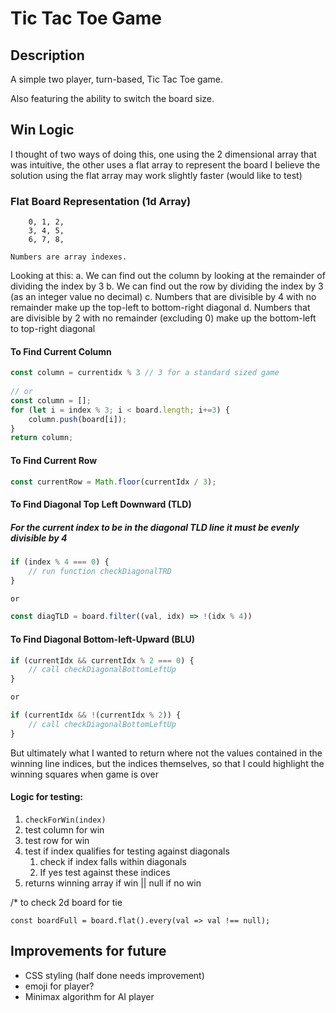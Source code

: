 # Tic Tac Toe Game

## Description 
A simple two player, turn-based, Tic Tac Toe game.

Also featuring the ability to switch the board size. 

## Win Logic

I thought of two ways of doing this, one using the 2 dimensional array that was intuitive, the other uses a flat array to represent the board
    I believe the solution using the flat array may work slightly faster (would like to test)

### Flat Board Representation (1d Array)

        0, 1, 2,
        3, 4, 5,
        6, 7, 8,

    Numbers are array indexes. 

Looking at this:
    a. We can find out the column by looking at the remainder of dividing the index by 3 
    b. We can find out the row by dividing the index by 3 (as an integer value no decimal)
    c. Numbers that are divisible by 4 with no remainder make up the top-left to bottom-right diagonal
    d. Numbers that are divisible by 2 with no remainder (excluding 0) make up the bottom-left to top-right diagonal
    
#### To Find Current Column
```javascript
const column = currentidx % 3 // 3 for a standard sized game
    
// or 
const column = [];
for (let i = index % 3; i < board.length; i+=3) {
    column.push(board[i]);
} 
return column;
```

#### To Find Current Row
```javascript
const currentRow = Math.floor(currentIdx / 3);

```

#### To Find Diagonal Top Left Downward (TLD)

##### For the current index to be in the diagonal TLD line it must be evenly divisible by 4
```javascript
if (index % 4 === 0) {
    // run function checkDiagonalTRD
}

or

const diagTLD = board.filter((val, idx) => !(idx % 4))
```

    
#### To Find Diagonal Bottom-left-Upward (BLU)
```javascript
if (currentIdx && currentIdx % 2 === 0) {
    // call checkDiagonalBottomLeftUp
}

or 

if (currentIdx && !(currentIdx % 2)) {
    // call checkDiagonalBottomLeftUp
}
```


But ultimately what I wanted to return where not the values contained in the winning line indices, but the indices themselves, 
so that I could highlight the winning squares when game is over
    

#### Logic for testing:
1. `checkForWin(index)` 
2. test column for win
3. test row for win
4. test if index qualifies for testing against diagonals 
    1. check if index falls within diagonals
    2. If yes test against these indices
5. returns winning array if win || null if no win



/* to check 2d board for tie 

    const boardFull = board.flat().every(val => val !== null);

## Improvements for future
* CSS styling (half done needs improvement) 
* emoji for player?
* Minimax algorithm for AI player


